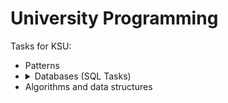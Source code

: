 # University Programming
Tasks for KSU:

- Patterns
- <details><summary>Databases (SQL Tasks)</summary> DBMS: MariaDB 10.4.10</details>
- Algorithms and data structures
